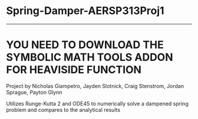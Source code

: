 # Spring-Damper-AERSP313Proj1
---------------------------------------------------------------------------
# YOU NEED TO DOWNLOAD THE SYMBOLIC MATH TOOLS ADDON FOR HEAVISIDE FUNCTION
 
Project by Nicholas Giampetro, Jayden Slotnick, Craig Stenstrom, Jordan Sprague, Payton Glynn

Utilizes Runge-Kutta 2 and ODE45 to numerically solve a dampened spring problem and compares to the analytical results
